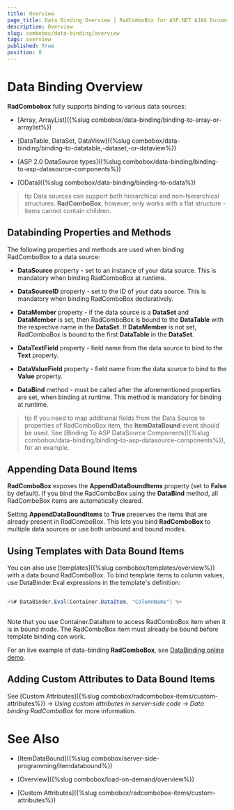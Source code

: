 ```yaml
---
title: Overview
page_title: Data Binding Overview | RadComboBox for ASP.NET AJAX Documentation
description: Overview
slug: combobox/data-binding/overview
tags: overview
published: True
position: 0
---
```


# Data Binding Overview



**RadCombobox** fully supports binding to various data sources:

* [Array, ArrayList]({%slug combobox/data-binding/binding-to-array-or-arraylist%})

* [DataTable, DataSet, DataView]({%slug combobox/data-binding/binding-to-datatable,-dataset,-or-dataview%})

* [ASP 2.0 DataSource types]({%slug combobox/data-binding/binding-to-asp-datasource-components%})

* [OData]({%slug combobox/data-binding/binding-to-odata%})

>tip Data sources can support both hierarchical and non-hierarchical structures. **RadComboBox**, however, only works with a flat structure - items cannot contain children.
>


## Databinding Properties and Methods

The following properties and methods are used when binding RadComboBox to a data source:

* **DataSource** property - set to an instance of your data source. This is mandatory when binding RadComboBox at runtime.

* **DataSourceID** property - set to the ID of your data source. This is mandatory when binding RadComboBox declaratively.

* **DataMember** property - if the data source is a **DataSet** and **DataMember** is set, then RadComboBox is bound to the **DataTable** with the respective name in the **DataSet**. If **DataMember** is not set, RadComboBox is bound to the first **DataTable** in the **DataSet**.

* **DataTextField** property - field name from the data source to bind to the **Text** property.

* **DataValueField** property - field name from the data source to bind to the **Value** property.

* **DataBind** method - must be called after the aforementioned properties are set, when binding at runtime. This method is mandatory for binding at runtime.

>tip If you need to map additional fields from the Data Source to properties of RadComboBox item, the **ItemDataBound** event should be used. See [Binding To ASP DataSource Components]({%slug combobox/data-binding/binding-to-asp-datasource-components%}), for an example.
>


## Appending Data Bound Items

**RadComboBox** exposes the **AppendDataBoundItems** property (set to **False** by default). If you bind the RadComboBox using the **DataBind** method, all RadComboBox items are automatically cleared.

Setting **AppendDataBoundItems** to **True** preserves the items that are already present in RadComboBox. This lets you bind **RadComboBox** to multiple data sources or use both unbound and bound modes.

## Using Templates with Data Bound Items

You can also use [templates]({%slug combobox/templates/overview%}) with a data bound RadComboBox. To bind template items to column values, use DataBinder.Eval expressions in the template's definition:

````C#
	     
<%# DataBinder.Eval(Container.DataItem, "ColumnName") %>
				
````



Note that you use Container.DataItem to access RadComboBox item when it is in bound mode. The RadComboBox item must already be bound before template binding can work.

For an live example of data-binding **RadComboBox**, see [DataBinding online demo](http://demos.telerik.com/aspnet-ajax/combobox/examples/populatingwithdata/entitydatasource/defaultcs.aspx).

## Adding Custom Attributes to Data Bound Items

See [Custom Attributes]({%slug combobox/radcombobox-items/custom-attributes%}) -> *Using custom attributes in server-side code -> Data binding RadComboBox* for more information.

# See Also

 * [ItemDataBound]({%slug combobox/server-side-programming/itemdatabound%})

 * [Overview]({%slug combobox/load-on-demand/overview%})

 * [Custom Attributes]({%slug combobox/radcombobox-items/custom-attributes%})
